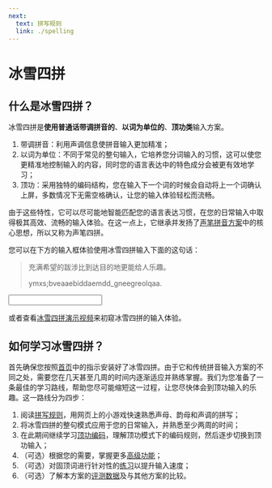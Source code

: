 ```yaml
---
next:
  text: 拼写规则
  link: ./spelling
---
```


<script setup>
import Input from '../components/Input.vue'
</script>

# 冰雪四拼

## 什么是冰雪四拼？

冰雪四拼是**使用普通话带调拼音的**、**以词为单位的**、**顶功类**输入方案。

1. 带调拼音：利用声调信息使拼音输入更加精准；
2. 以词为单位：不同于常见的整句输入，它培养您分词输入的习惯，这可以使您更精准地控制输入的内容，同时您的语言表达中的特色成分会被更有效地学习；
3. 顶功：采用独特的编码结构，您在输入下一个词的时候会自动将上一个词确认上屏，多数情况下无需空格确认，让您的输入体验轻松而流畅。

由于这些特性，它可以尽可能地智能匹配您的语言表达习惯，在您的日常输入中取得极其高效、流畅的输入体验。在这一点上，它继承并发扬了[声笔拼音方案](https://sbxlm.github.io/sbpy/)中的核心思想，所以又称为声笔四拼。

<div class="interactive">
您可以在下方的输入框体验使用冰雪四拼输入下面的这句话：

> 充满希望的跋涉比到达目的地更能给人乐趣。
>
> ymxs;bveaaebiddaemdd_gneegreolqaa.

<ClientOnly>
  <Input />
</ClientOnly>
</div>

或者查看[冰雪四拼演示视频](https://www.bilibili.com/video/BV1uuchewEzs)来初窥冰雪四拼的输入体验。

## 如何学习冰雪四拼？

首先确保您按照[首页](/index#下载安装)中的指示安装好了冰雪四拼。由于它和传统拼音输入方案的不同之处，需要您在几天甚至几周的时间内逐渐适应并熟练掌握。我们为您准备了一条最佳的学习路线，帮助您尽可能缩短这一过程，让您尽快体会到顶功输入的乐趣。这一路线分为四步：

1. 阅读[拼写规则](./spelling)，用网页上的小游戏快速熟悉声母、韵母和声调的拼写；
2. 将冰雪四拼的整句模式应用于您的日常输入，并熟悉至少两周的时间；
3. 在此期间继续学习[顶功编码](./basic)，理解顶功模式下的编码规则，然后逐步切换到顶功输入；
4. （可选）根据您的需要，掌握更多[高级功能](./advanced)；
5. （可选）对固顶词进行针对性的[练习](./practice)以提升输入速度；
6. （可选）了解本方案的[评测数据](./evaluation)及与其他方案的比较。
